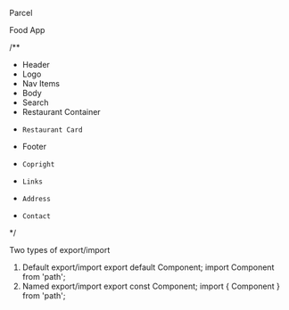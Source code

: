 Parcel

Food App

/**
 * Header 
 *  Logo
 *  Nav Items
 * Body 
 *  Search
 *  Restaurant Container 
 *     Restaurant Card
 *  Footer
 *     Copright
 *     Links
 *     Address
 *     Contact 
 */

 Two types of export/import
 1. Default export/import
    export default Component;
    import Component from 'path';
 2. Named export/import
    export const Component;
    import { Component } from 'path';